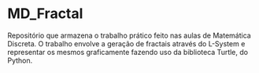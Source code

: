 # MD_Fractal
Repositório que armazena o trabalho prático feito nas aulas de Matemática Discreta. O trabalho envolve a geração de fractais através do L-System e representar os mesmos graficamente fazendo uso da biblioteca Turtle, do Python.
